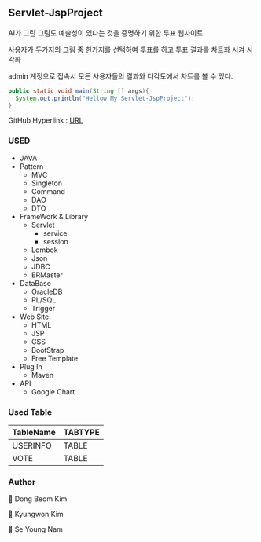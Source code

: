 ## Servlet-JspProject
AI가 그린 그림도 예술성이 있다는 것을 증명하기 위한 투표 웹사이트

사용자가 두가지의 그림 중 한가지를 선택하여 투표를 하고 투표 결과를 차트화 시켜 시각화

admin 계정으로 접속시 모든 사용자들의 결과와 다각도에서 차트를 볼 수 있다.

````JAVA
public static void main(String [] args){
  System.out.println("Hellow My Servlet-JspProject");
}
``````

GitHub Hyperlink : [URL](https://github.com/rlavkgk45/Servlet-JspProject_YourChoice)

### USED
* JAVA
* Pattern
  * MVC
  * Singleton  
  * Command
  * DAO
  * DTO
* FrameWork & Library
  * Servlet
    * service
    * session
  * Lombok
  * Json
  * JDBC
  * ERMaster
* DataBase
  * OracleDB
  * PL/SQL
  * Trigger
* Web Site
  * HTML
  * JSP
  * CSS
  * BootStrap
  * Free Template
* Plug In
  * Maven
* API
  * Google Chart

### Used Table
TableName|TABTYPE|
---|---|
USERINFO|TABLE|
VOTE|TABLE|

### Author
👤 Dong Beom Kim

👤 Kyungwon Kim

👤 Se Young Nam
